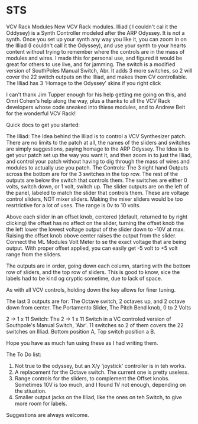 # STS
VCV Rack Modules
New VCV Rack modules.
Illiad ( I couldn't cal it the Oddysey) is a Synth Controller modeled after the ARP Odyssey. It is not a synth. Once you set up your synth any way you like it, you can zoom in on the Illiad (I couldn't call it the Odyssey), and use your synth to your hearts content without trying to remember where the controls are in the mass of modules and wires. I made this for personal use, and figured it would be great for others to use live, and for jamming.
The switch is a modified version of SouthPoles Manual Switch, Abr. It adds 3 more switches, so 2 will cover the 22 switch outputs on the Illiad, and makes them CV controllable.
The Illiad has 3 'Homage to the Odyssey' skins if you right click

I can't thank Jim Tupper enough for his help getting me going on this, and Omri Cohen's help along the way, plus a thanks to all the VCV Rack developers whose code sneaked into thiese modules, and to Andrew Belt for the wonderful VCV Rack!

Quick docs to get you started:

The Illiad: 
The Idea behind the Illiad is to control a VCV Synthesizer patch. There are no limits to the patch at all, the names of the sliders and switches are simply suggestions, paying homage to the ARP Odyssey. The Idea is to get your patch set up the way you want it, and then zoom in to just the Illiad, and control your patch without having to dig through the mass of wires and modules to actually use you patch.
    The Controls:
The 3 right hand Outputs scross the bottom are for the 3 switches in the top row. The rest of the outputs are below the switch that controls them. The switches are either 0 volts, switch down, or 1 volt, switch up.
The slider outputs are on the left of the panel, labeled to match the slider that controls them. These are voltage control sliders, NOT mixer sliders. Making the mixer sliders would be too resrtrictive for a lot of uses. The range is 0v to 10 volts.

Above each slider in an offset knob, centered (default, returned to by right clicking) the offset has no affect on the slider, turning the offset knob the the left lower the lowest voltage output of the slider down to -10V at max. Raising the offset knob obove center raises the output from the slider. Connect the ML Modules Volt Meter to se the exact voltage that are being output. With proper offset applied, you can easily get -5 volt to +5 volt range from the sliders. 

The outputs are in order, going down each column, starting with the bottom row of sliders, and the top row of sliders. This is good to know, sice the labels had to be kind og cryptic sometime, due to lack of space.

As with all VCV controls, holding down the <cntl> key allows for finer tuning.

The last 3 outputs are for:
  The Octave switch, 2 octaves up, and 2 octave down from center.
  The Portamento Slider, 
  The Pitch Bend knob, 0 to 2 Volts
  



2 -> 1 x 11 Switch:
The 2 -> 1 x 11 Switch in a VC controled version of Southpole's Manual Switch, 'Abr'.  11 switches so 2 of them covers the 22 switches on Illiad. Bottom position A, Top switch position a B.

Hope you have as much fun using these as I had writing them. 

The To Do list:
1) Not true to the odyssey, but an X/y 'joystick' controller is in teh works.
2) A replacement for the Octave switch.  The current one is pretty useless.
3) Range controls for the sliders, to complement the Offset knobs.  Sometimes 10V is too much, and I found 1V not enough, depending on the stiuation.
4) Smaller output jacks on the Illiad, like the ones on teh Switch, to give more room for labels.

Suggestions are always welcome.
